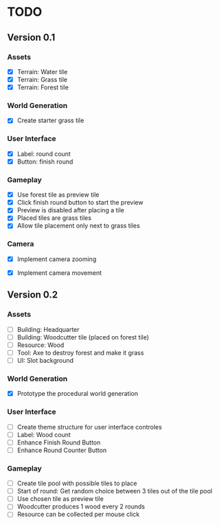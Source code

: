 # TODO


## Version 0.1

### Assets
- [x] Terrain: Water tile
- [x] Terrain: Grass tile
- [x] Terrain: Forest tile

### World Generation
- [x] Create starter grass tile
	  
### User Interface
- [x] Label: round count
- [x] Button: finish round

### Gameplay
- [x] Use forest tile as preview tile
- [x] Click finish round button to start the preview
- [x] Preview is disabled after placing a tile
- [x] Placed tiles are grass tiles
- [x] Allow tile placement only next to grass tiles

### Camera
- [x] Implement camera zooming
- [x] Implement camera movement


## Version 0.2

### Assets
- [ ] Building: Headquarter
- [ ] Building: Woodcutter tile (placed on forest tile)
- [ ] Resource: Wood
- [ ] Tool: Axe to destroy forest and make it grass
- [ ] UI: Slot background

### World Generation
- [x] Prototype the procedural world generation

### User Interface
- [ ] Create theme structure for user interface controles
- [ ] Label: Wood count
- [ ] Enhance Finish Round Button
- [ ] Enhance Round Counter Button

### Gameplay
- [ ] Create tile pool with possible tiles to place
- [ ] Start of round: Get random choice between 3 tiles out of the tile pool
- [ ] Use chosen tile as preview tile
- [ ] Woodcutter produces 1 wood every 2 rounds
- [ ] Resource can be collected per mouse click
